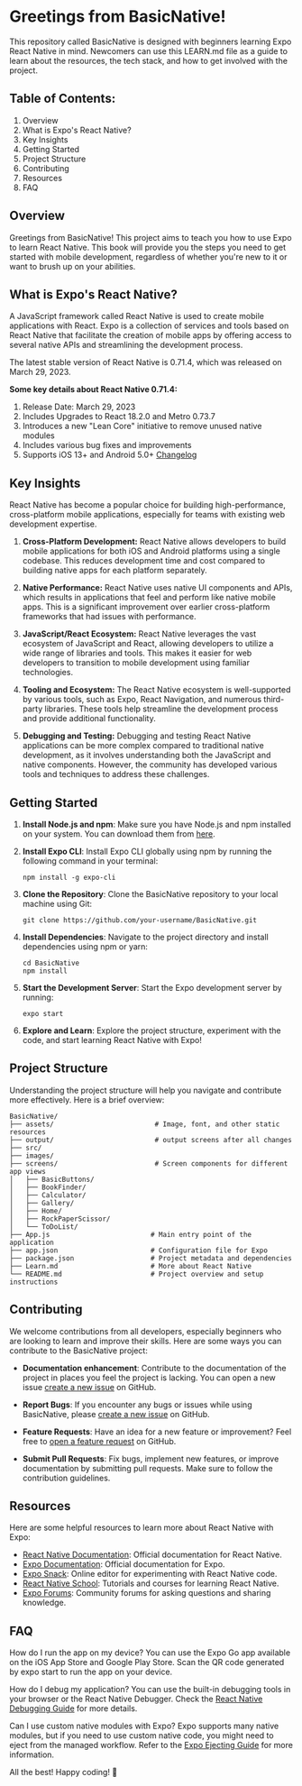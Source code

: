 # Greetings from BasicNative!
This repository called BasicNative is designed with beginners learning Expo React Native in mind. Newcomers can use this LEARN.md file as a guide to learn about the resources, the tech stack, and how to get involved with the project.

## Table of Contents: 
1. Overview
2. What is Expo's React Native?
3. Key Insights
4. Getting Started
5. Project Structure
6. Contributing
7. Resources
8. FAQ

## Overview
Greetings from BasicNative! This project aims to teach you how to use Expo to learn React Native. This book will provide you the steps you need to get started with mobile development, regardless of whether you're new to it or want to brush up on your abilities.

## What is Expo's React Native?
A JavaScript framework called React Native is used to create mobile applications with React. Expo is a collection of services and tools based on React Native that facilitate the creation of mobile apps by offering access to several native APIs and streamlining the development process.

The latest stable version of React Native is 0.71.4, which was released on March 29, 2023.

**Some key details about React Native 0.71.4:**

1. Release Date: March 29, 2023
2. Includes Upgrades to React 18.2.0 and Metro 0.73.7
3. Introduces a new "Lean Core" initiative to remove unused native modules
4. Includes various bug fixes and improvements
5. Supports iOS 13+ and Android 5.0+
[Changelog](https://github.com/react-native-community/releases/blob/master/CHANGELOG.md#0714)

## Key Insights
React Native has become a popular choice for building high-performance, cross-platform mobile applications, especially for teams with existing web development expertise.

1. **Cross-Platform Development:** React Native allows developers to build mobile applications for both iOS and Android platforms using a single codebase. This reduces development time and cost compared to building native apps for each platform separately.

2. **Native Performance:** React Native uses native UI components and APIs, which results in applications that feel and perform like native mobile apps. This is a significant improvement over earlier cross-platform frameworks that had issues with performance.

3. **JavaScript/React Ecosystem:** React Native leverages the vast ecosystem of JavaScript and React, allowing developers to utilize a wide range of libraries and tools. This makes it easier for web developers to transition to mobile development using familiar technologies.

4. **Tooling and Ecosystem:** The React Native ecosystem is well-supported by various tools, such as Expo, React Navigation, and numerous third-party libraries. These tools help streamline the development process and provide additional functionality.

5. **Debugging and Testing:** Debugging and testing React Native applications can be more complex compared to traditional native development, as it involves understanding both the JavaScript and native components. However, the community has developed various tools and techniques to address these challenges.

## Getting Started
1. **Install Node.js and npm**: Make sure you have Node.js and npm installed on your system. You can download them from [here](https://nodejs.org/).

2. **Install Expo CLI**: Install Expo CLI globally using npm by running the following command in your terminal:
   ```
   npm install -g expo-cli
   ```

3. **Clone the Repository**: Clone the BasicNative repository to your local machine using Git:
   ```
   git clone https://github.com/your-username/BasicNative.git
   ```

4. **Install Dependencies**: Navigate to the project directory and install dependencies using npm or yarn:
   ```
   cd BasicNative
   npm install
   ```

5. **Start the Development Server**: Start the Expo development server by running:
   ```
   expo start
   ```

6. **Explore and Learn**: Explore the project structure, experiment with the code, and start learning React Native with Expo!

## Project Structure
Understanding the project structure will help you navigate and contribute more effectively. Here is a brief overview:

```
BasicNative/
├── assets/                         # Image, font, and other static resources        
├── output/                         # output screens after all changes
├── src/                   
├── images/
├── screens/                        # Screen components for different app views
│   ├── BasicButtons/
│   ├── BookFinder/
│   ├── Calculator/
│   ├── Gallery/
│   ├── Home/
│   ├── RockPaperScissor/
│   └── ToDoList/
├── App.js                         # Main entry point of the application
├── app.json                       # Configuration file for Expo
├── package.json                   # Project metadata and dependencies
├── Learn.md                       # More about React Native
└── README.md                      # Project overview and setup instructions        

```

## Contributing
We welcome contributions from all developers, especially beginners who are looking to learn and improve their skills. Here are some ways you can contribute to the BasicNative project:

- **Documentation enhancement**: Contribute to the documentation of the project in places you feel the project is lacking. You can open a new issue [create a new issue](https://github.com/your-username/BasicNative/issues/new) on GitHub.

- **Report Bugs**: If you encounter any bugs or issues while using BasicNative, please [create a new issue](https://github.com/your-username/BasicNative/issues/new) on GitHub.

- **Feature Requests**: Have an idea for a new feature or improvement? Feel free to [open a feature request](https://github.com/your-username/BasicNative/issues/new) on GitHub.

- **Submit Pull Requests**: Fix bugs, implement new features, or improve documentation by submitting pull requests. Make sure to follow the contribution guidelines.

## Resources

Here are some helpful resources to learn more about React Native with Expo:

- [React Native Documentation](https://reactnative.dev/docs/getting-started): Official documentation for React Native.
- [Expo Documentation](https://docs.expo.dev/): Official documentation for Expo.
- [Expo Snack](https://snack.expo.dev/): Online editor for experimenting with React Native code.
- [React Native School](https://reactnativeschool.com/): Tutorials and courses for learning React Native.
- [Expo Forums](https://forums.expo.dev/): Community forums for asking questions and sharing knowledge.

## FAQ
How do I run the app on my device?
You can use the Expo Go app available on the iOS App Store and Google Play Store. Scan the QR code generated by expo start to run the app on your device.

How do I debug my application?
You can use the built-in debugging tools in your browser or the React Native Debugger. Check the [React Native Debugging Guide](https://reactnative.dev/docs/debugging) for more details.

Can I use custom native modules with Expo?
Expo supports many native modules, but if you need to use custom native code, you might need to eject from the managed workflow. Refer to the [Expo Ejecting Guide](https://medium.com/@farazpatankar/ejecting-from-expo-11e9f1f4f02b) for more information.

All the best! 
Happy coding! 🚀



